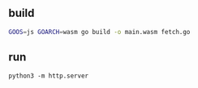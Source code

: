 ## build
```bash
GOOS=js GOARCH=wasm go build -o main.wasm fetch.go
```

## run
```
python3 -m http.server
```
